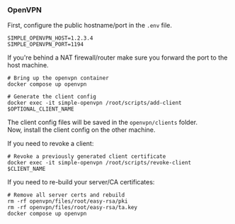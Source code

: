 ### OpenVPN
First, configure the public hostname/port in the `.env` file.

```
SIMPLE_OPENVPN_HOST=1.2.3.4
SIMPLE_OPENVPN_PORT=1194
```

If you're behind a NAT firewall/router make sure you forward the port to the host machine.

```
# Bring up the openvpn container
docker compose up openvpn

# Generate the client config
docker exec -it simple-openvpn /root/scripts/add-client $OPTIONAL_CLIENT_NAME
```

The client config files will be saved in the `openvpn/clients` folder.\
Now, install the client config on the other machine.

If you need to revoke a client:

```
# Revoke a previously generated client certificate
docker exec -it simple-openvpn /root/scripts/revoke-client $CLIENT_NAME
```

If you need to re-build your server/CA certificates:

```
# Remove all server certs and rebuild
rm -rf openvpn/files/root/easy-rsa/pki
rm -rf openvpn/files/root/easy-rsa/ta.key
docker compose up openvpn
```

